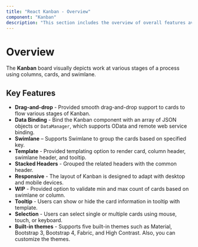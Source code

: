 ```yaml
---
title: "React Kanban - Overview"
component: "Kanban"
description: "This section includes the overview of overall features available in Syncfusion Kanban board."
---
```


# Overview

The **Kanban** board visually depicts work at various stages of a process using columns, cards, and swimlane.

## Key Features

* **Drag-and-drop** - Provided smooth drag-and-drop support to cards to flow various stages of Kanban.
* **Data Binding** - Bind the Kanban component with an array of JSON objects or `DataManager`, which supports OData and remote web service binding.
* **Swimlane** – Supports Swimlane to group the cards based on specified key.
* **Template** - Provided templating option to render card, column header, swimlane header, and tooltip.
* **Stacked Headers** - Grouped the related headers with the common header.
* **Responsive** - The layout of Kanban is designed to adapt with desktop and mobile devices.
* **WIP** - Provided option to validate min and max count of cards based on swimlane or column.
* **Tooltip** - Users can show or hide the card information in tooltip with template.
* **Selection** - Users can select single or multiple cards using mouse, touch, or keyboard.
* **Built-in themes** - Supports five built-in themes such as Material, Bootstrap 3, Bootstrap 4, Fabric, and High Contrast. Also, you can customize the themes.
